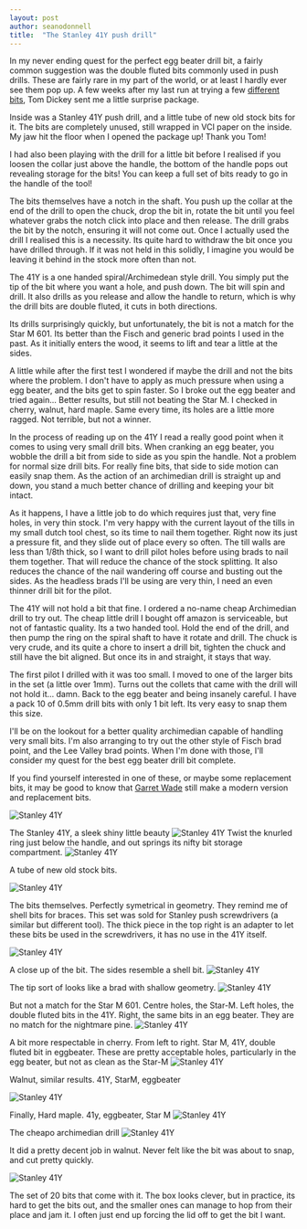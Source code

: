 ```yaml
---
layout: post
author: seanodonnell
title:  "The Stanley 41Y push drill"
---
```


In my never ending quest for the perfect egg beater drill bit, a fairly common suggestion was the double fluted bits commonly used in push drills. These are fairly rare in my part of the world, or at least I hardly ever see them pop up. A few weeks after my last run at trying a few [different bits](https://blog.vintagetoolpatch.com/2024/04/21/brad-points.html), Tom Dickey sent me a little surprise package. 

Inside was a Stanley 41Y push drill, and a little tube of new old stock bits for it. The bits are completely unused, still wrapped in VCI paper on the inside. My jaw hit the floor when I opened the package up! Thank you Tom!

I had also been playing with the drill for a little bit before I realised if you loosen the collar just above the handle, the bottom of the handle pops out revealing storage for the bits! You can keep a full set of bits ready to go in the handle of the tool! 

The bits themselves have a notch in the shaft. You push up the collar at the end of the drill to open the chuck, drop the bit in, rotate the bit until you feel whatever grabs the notch click into place and then release. The drill grabs the bit by the notch, ensuring it will not come out. Once I actually used the drill I realised this is a necessity. Its quite hard to withdraw the bit once you have drilled through. If it was not held in this solidly, I imagine you would be leaving it behind in the stock more often than not.

The 41Y is a one handed spiral/Archimedean style drill. You simply put the tip of the bit where you want a hole, and push down. The bit will spin and drill. It also drills as you release and allow the handle to return, which is why the drill bits are double fluted, it cuts in both directions.

Its drills surprisingly quickly, but unfortunately, the bit is not a match for the Star M 601. Its better than the Fisch and generic brad points I used in the past. As it initially enters the wood, it seems to lift and tear a little at the sides. 

A little while after the first test I wondered if maybe the drill and not the bits where the problem. I don't have to apply as much pressure when using a egg beater, and the bits get to spin faster. So I broke out the egg beater and tried again... Better results, but still not beating the Star M. I checked in cherry, walnut, hard maple. Same every time, its holes are a little more ragged. Not terrible, but not a winner.

In the process of reading up on the 41Y I read a really good point when it comes to using very small drill bits. When cranking an egg beater, you wobble the drill a bit from side to side as you spin the handle. Not a problem for normal size drill bits. For really fine bits, that side to side motion can easily snap them. As the action of an archimedian drill is straight up and down, you stand a much better chance of drilling and keeping your bit intact.

As it happens, I have a little job to do which requires just that, very fine holes, in very thin stock. I'm very happy with the current layout of the tills in my small dutch tool chest, so its time to nail them together. Right now its just a pressure fit, and they slide out of place every so often. The till walls are less than 1/8th thick, so I want to drill pilot holes before using brads to nail them together. That will reduce the chance of the stock splitting. It also reduces the chance of the nail wandering off course and busting out the sides. As the headless brads I'll be using are very thin, I need an even thinner drill bit for the pilot.


The 41Y will not hold a bit that fine. I ordered a no-name cheap Archimedian drill to try out. The cheap little drill I bought off amazon is serviceable, but not of fantastic quality. Its a two handed tool. Hold the end of the drill, and then pump the ring on the spiral shaft to have it rotate and drill. The chuck is very crude, and its quite a chore to insert a drill bit, tighten the chuck and still have the bit aligned. But once its in and straight, it stays that way.  

The first pilot I drilled with it was too small. I moved to one of the larger bits in the set (a little over 1mm). Turns out the collets that came with the drill will not hold it... damn. Back to the egg beater and being insanely careful. I have a pack 10 of 0.5mm drill bits with only 1 bit left. Its very easy to snap them this size.

I'll be on the lookout for a better quality archimedian capable of handling very small bits. I'm also arranging to try out the other style of Fisch brad point, and the Lee Valley brad points. When I'm done with those, I'll consider my quest for the best egg beater drill bit complete. 

If you find yourself interested in one of these, or maybe some replacement bits, it may be good to know that [Garret Wade](https://garrettwade.com/product/garrett-wade-yankee-push-drill-includes-8-bits?srsltid=AfmBOoqZBhGcM-dKLnJtblgLVTpZOKTvNnUjdQnass1rSRnPJo20Iepf)  still make a modern version and replacement bits.


![Stanley 41Y](/assets/images/stanley41y/1.jpg)

The Stanley 41Y, a sleek shiny little beauty
![Stanley 41Y](/assets/images/stanley41y/2.jpg)
Twist the knurled ring just below the handle, and out springs its nifty bit storage compartment.
![Stanley 41Y](/assets/images/stanley41y/3.jpg)

A tube of new old stock bits. 

![Stanley 41Y](/assets/images/stanley41y/4.jpg)

The bits themselves. Perfectly symetrical in geometry. They remind me of shell bits for braces. This set was sold for Stanley push screwdrivers (a similar but different tool). The thick piece in the top right is an adapter to let these bits be used in the screwdrivers, it has no use in the 41Y itself.

![Stanley 41Y](/assets/images/stanley41y/5.jpg)

A close up of the bit. The sides resemble a shell bit.
![Stanley 41Y](/assets/images/stanley41y/6.jpg)

The tip sort of looks like a brad with shallow geometry.
![Stanley 41Y](/assets/images/stanley41y/7.jpg)

But not a match for the Star M 601. Centre holes, the Star-M. Left holes, the double fluted bits in the 41Y. Right, the same bits in an egg beater. They are no match for the nightmare pine.
![Stanley 41Y](/assets/images/stanley41y/8.jpg)

A bit more respectable in cherry. From left to right. Star M, 41Y, double fluted bit in eggbeater. These are pretty acceptable holes, particularly in the egg beater, but not as clean as the Star-M
![Stanley 41Y](/assets/images/stanley41y/9.jpg)

Walnut, similar results. 41Y, StarM, eggbeater

![Stanley 41Y](/assets/images/stanley41y/10.jpg)

Finally, Hard maple. 41y, eggbeater, Star M
![Stanley 41Y](/assets/images/stanley41y/11.jpg)

The cheapo archimedian drill
![Stanley 41Y](/assets/images/stanley41y/12.jpg)

It did a pretty decent job in walnut. Never felt like the bit was about to snap, and cut pretty quickly.

![Stanley 41Y](/assets/images/stanley41y/13.jpg)

The set of 20 bits that come with it. The box looks clever, but in practice, its hard to get the bits out, and the smaller ones can manage to hop from their place and jam it. I often just end up forcing the lid off to get the bit I want.


